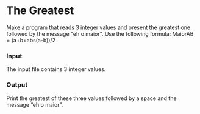 # The Greatest


Make a program that reads 3 integer values and present the greatest one followed by the message "eh o maior". Use the following formula: MaiorAB = (a+b+abs(a-b))/2


### Input
The input file contains 3 integer values.

### Output
Print the greatest of these three values followed by a space and the message “eh o maior”.